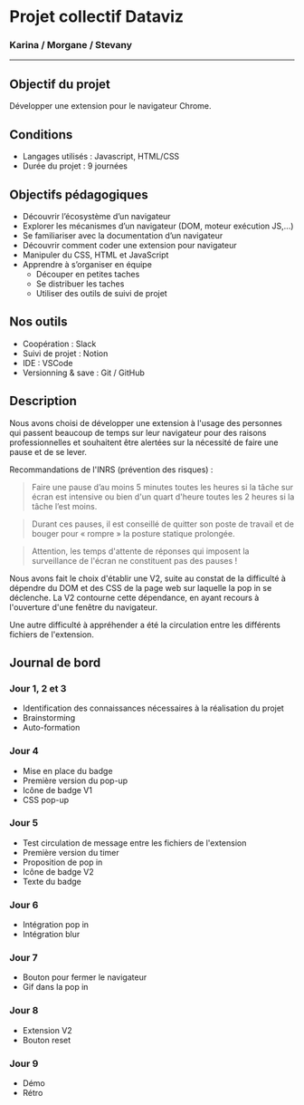 # Projet collectif Dataviz  
### Karina / Morgane / Stevany 

-----------------------------------------------------------------

## Objectif du projet

Développer une extension pour le navigateur Chrome.

## Conditions 

* Langages utilisés : Javascript, HTML/CSS
* Durée du projet : 9 journées

## Objectifs pédagogiques

- Découvrir l’écosystème d’un navigateur
- Explorer les mécanismes d’un navigateur (DOM, moteur exécution JS,...)
- Se familiariser avec la documentation d’un navigateur
- Découvrir comment coder une extension pour navigateur
- Manipuler du CSS, HTML et JavaScript
- Apprendre à s’organiser en équipe
    - Découper en petites taches
    - Se distribuer les taches
    - Utiliser des outils de suivi de projet 

## Nos outils

* Coopération : Slack
* Suivi de projet : Notion
* IDE : VSCode
* Versionning & save : Git / GitHub


## Description

Nous avons choisi de développer une extension à l'usage des personnes qui passent beaucoup de temps sur leur navigateur pour des raisons professionnelles et souhaitent être alertées sur la nécessité de faire une pause et de se lever.

Recommandations de l'INRS (prévention des risques) :
> Faire une pause d’au moins 5 minutes toutes les heures si la tâche sur écran est intensive ou bien d'un quart d'heure toutes les 2 heures si la tâche l’est moins.

> Durant ces pauses, il est conseillé de quitter son poste de travail et de bouger pour « rompre » la posture statique prolongée.

> Attention, les temps d'attente de réponses qui imposent la surveillance de l'écran ne constituent pas des pauses !

Nous avons fait le choix d'établir une V2, suite au constat de la difficulté à dépendre du DOM et des CSS de la page web sur laquelle la pop in se déclenche. La V2 contourne cette dépendance, en ayant recours à l'ouverture d'une fenêtre du navigateur.

Une autre difficulté à appréhender a été la circulation entre les différents fichiers de l'extension.

## Journal de bord 

### Jour 1, 2 et 3 
- Identification des connaissances nécessaires à la réalisation du projet
- Brainstorming 
- Auto-formation

### Jour 4 
- Mise en place du badge
- Première version du pop-up
- Icône de badge V1
- CSS pop-up

### Jour 5 
- Test circulation de message entre les fichiers de l'extension
- Première version du timer
- Proposition de pop in
- Icône de badge V2
- Texte du badge

### Jour 6 
- Intégration pop in
- Intégration blur

### Jour 7 
- Bouton pour fermer le navigateur
- Gif dans la pop in

### Jour 8 
- Extension V2
- Bouton reset

### Jour 9 
- Démo
- Rétro




